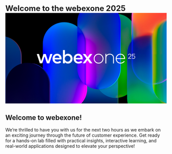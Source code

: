 <div style="font-size: 24px; font-weight: bold;">Welcome to the webexone 2025</div>

<img src="assets/Index/webexone.png" />

## Welcome to **webexone!**

We’re thrilled to have you with us for the next two hours as we embark on an exciting journey through the future of customer experience. Get ready for a hands-on lab filled with practical insights, interactive learning, and real-world applications designed to elevate your perspective!
